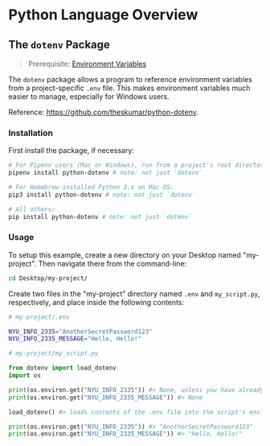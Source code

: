 # Python Language Overview

## The `dotenv` Package

> Prerequisite: [Environment Variables](/notes/software/environment-variables.md)

The `dotenv` package allows a program to reference environment variables from a project-specific `.env` file. This makes environment variables much easier to manage, especially for Windows users.

Reference: https://github.com/theskumar/python-dotenv.

### Installation

First install the package, if necessary:

```` sh
# For Pipenv users (Mac or Windows), run from a project's root directory:
pipenv install python-dotenv # note: not just `dotenv`

# For Homebrew-installed Python 3.x on Mac OS:
pip3 install python-dotenv # note: not just `dotenv`

# All others:
pip install python-dotenv # note: not just `dotenv`
````

### Usage


To setup this example, create a new directory on your Desktop named "my-project". Then navigate there from the command-line:

```sh
cd Desktop/my-project/
```

Create two files in the "my-project" directory named `.env` and `my_script.py`, respectively, and place inside the following contents:

```sh
# my-project/.env

NYU_INFO_2335="AnotherSecretPassword123"
NYU_INFO_2335_MESSAGE="Hello, Hello!"
```

```py
# my-project/my_script.py

from dotenv import load_dotenv
import os

print(os.environ.get("NYU_INFO_2335")) #> None, unless you have already set it, perhaps globally as a result of the "Environment Variables Overview"
print(os.environ.get("NYU_INFO_2335_MESSAGE")) #> None

load_dotenv() #> loads contents of the .env file into the script's environment

print(os.environ.get("NYU_INFO_2335")) #> "AnotherSecretPassword123"
print(os.environ.get("NYU_INFO_2335_MESSAGE")) #> "Hello, Hello!"
```
